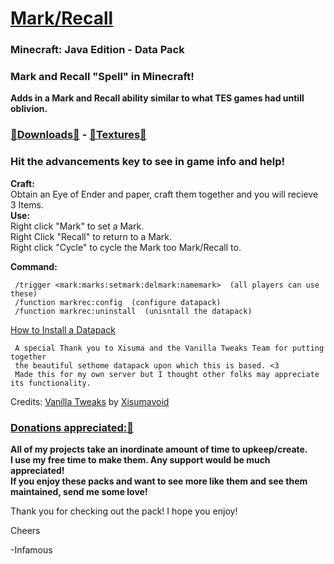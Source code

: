 # [Mark/Recall](https://github.com/InfamousMusicify/Mark-Recall/blob/master/Downloads.md)  
### Minecraft: Java Edition - Data Pack

### Mark and Recall "Spell" in Minecraft!  
__Adds in a Mark and Recall ability similar to what TES games had untill oblivion.__    

### [🔗Downloads🔗](https://github.com/InfamousMusicify/Mark-Recall/blob/master/Downloads.md) - [🔗Textures🔗](https://github.com/InfamousMusicify/InHaus-Textures/blob/master/Downloads.md)      

### Hit the advancements key to see in game info and help!

__Craft:__  
Obtain an Eye of Ender and paper, craft them together and you will recieve 3 Items.  
__Use:__  
Right click "Mark" to set a Mark.   
Right Click "Recall" to return to a Mark.   
Right click "Cycle" to cycle the Mark too Mark/Recall to.  

__Command:__  

     /trigger <mark:marks:setmark:delmark:namemark>  (all players can use these)
     /function markrec:config  (configure datapack)
     /function markrec:uninstall  (unisntall the datapack)   

[How to Install a Datapack](https://www.planetminecraft.com/blog/how-to-download-and-install-minecraft-data-packs/)   
     
     A special Thank you to Xisuma and the Vanilla Tweaks Team for putting together 
     the beautiful sethome datapack upon which this is based. <3
     Made this for my own server but I thought other folks may appreciate its functionality.
     
Credits:
[Vanilla Tweaks](https://vanillatweaks.net/) by [Xisumavoid](https://www.xisumavoid.com/vanillatweaks)  

### [Donations appreciated:🔗](https://www.patreon.com/InfamousMusicify)   
__All of my projects take an inordinate amount of time to upkeep/create.  
I use my free time to make them. Any support would be much appreciated!  
If you enjoy these packs and want to see more like them and see them maintained, send me some love!__    

Thank you for checking out the pack!  I hope you enjoy!
     
Cheers  

-Infamous
